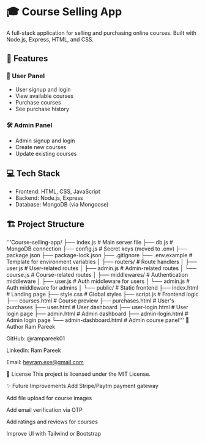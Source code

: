 # 🎓 Course Selling App

A full-stack application for selling and purchasing online courses. Built with Node.js, Express, HTML, and CSS.

## 🚀 Features

### 👤 User Panel
- User signup and login
- View available courses
- Purchase courses
- See purchase history

### 🛠️ Admin Panel
- Admin signup and login
- Create new courses
- Update existing courses

## 💻 Tech Stack

- Frontend: HTML, CSS, JavaScript
- Backend: Node.js, Express
- Database: MongoDB (via Mongoose)

## 🏗️ Project Structure

'''Course-selling-app/
├── index.js # Main server file
├── db.js # MongoDB connection
├── config.js # Secret keys (moved to .env)
├── package.json
├── package-lock.json
├── .gitignore
├── .env.example # Template for environment variables
│
├── routers/ # Route handlers
│ ├── user.js # User-related routes
│ ├── admin.js # Admin-related routes
│ └── course.js # Course-related routes
│
├── middlewares/ # Authentication middleware
│ ├── user.js # Auth middleware for users
│ └── admin.js # Auth middleware for admins
│
└── public/ # Static frontend
├── index.html # Landing page
├── style.css # Global styles
├── script.js # Frontend logic
├── courses.html # Course preview
├── purchases.html # User's purchases
├── user.html # User dashboard
├── user-login.html # User login page
├── admin.html # Admin dashboard
├── admin-login.html # Admin login page
└── admin-dashboard.html # Admin course panel'''
🙋 Author
Ram Pareek

GitHub: @rampareek01

LinkedIn: Ram Pareek

Email: heyram.exe@gmail.com

📜 License
This project is licensed under the MIT License.

✨ Future Improvements
Add Stripe/Paytm payment gateway

Add file upload for course images

Add email verification via OTP

Add ratings and reviews for courses

Improve UI with Tailwind or Bootstrap






